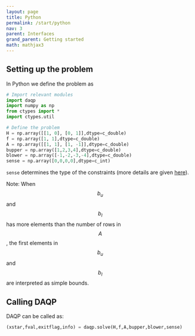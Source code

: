 ```yaml
---
layout: page
title: Python 
permalink: /start/python
nav: 3 
parent: Interfaces 
grand_parent: Getting started 
math: mathjax3
---
```



## Setting up the problem
In Python we define the problem as 
```python
# Import relevant modules 
import daqp
import numpy as np
from ctypes import * 
import ctypes.util

# Define the problem
H = np.array([[1, 0], [0, 1]],dtype=c_double)
f = np.array([1, 1],dtype=c_double)
A = np.array([[1, 1], [1, -1]],dtype=c_double)
bupper = np.array([1,2,3,4],dtype=c_double)
blower = np.array([-1,-2,-3,-4],dtype=c_double)
sense = np.array([0,0,0,0],dtype=c_int)

```
`sense` determines the type of the constraints (more details are given [here](/daqp/parameters/#constraint-classification)).

Note: When $$b_u$$ and $$b_l$$ has more elements than the number of rows in $$A$$, the first elements in $$b_u$$ and $$b_l$$ are interpreted as simple bounds. 

## Calling DAQP
DAQP can be called as: 
```python
(xstar,fval,exitflag,info) = daqp.solve(H,f,A,bupper,blower,sense)
```

